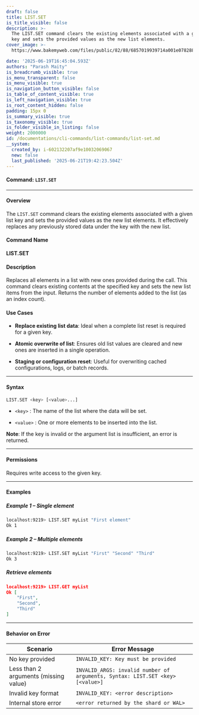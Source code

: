 ```yaml
---
draft: false
title: LIST.SET
is_title_visible: false
description: >-
  The LIST.SET command clears the existing elements associated with a given list
  key and sets the provided values as the new list elements.
cover_image: >-
  https://www.bakemyweb.com/files/public/82/88/6857019939714a001e078288/i/5c/5e/685701b8a14834001f8a5c5e/original?name=logo-large.png&mimetype=image/png&cd=inline

date: '2025-06-19T16:45:04.593Z'
authors: "Parash Maity"
is_breadcrumb_visible: true
is_menu_transparent: false
is_menu_visible: true
is_navigation_button_visible: false
is_table_of_content_visible: true
is_left_navigation_visible: true
is_root_content_hidden: false
padding: 15px 0
is_summary_visible: true
is_taxonomy_visible: true
is_folder_visible_in_listing: false
weight: 2000000
id: /documentations/cli-commands/list-commands/list-set.md
__system:
  created_by: i-602132207af9e10032069067
  new: false
  last_published: '2025-06-21T19:42:23.504Z'
---
```

#### Command: `LIST.SET` 

***

#### Overview

The `LIST.SET` command clears the existing elements associated with a given list key and sets the provided values as the new list elements. It effectively replaces any previously stored data under the key with the new list.

#### Command Name

**LIST.SET**

#### Description

Replaces all elements in a list with new ones provided during the call. This command clears existing contents at the specified key and sets the new list items from the input. Returns the number of elements added to the list (as an index count).

#### Use Cases

* **Replace existing list data**: Ideal when a complete list reset is required for a given key.

* **Atomic overwrite of list**: Ensures old list values are cleared and new ones are inserted in a single operation.

* **Staging or configuration reset**: Useful for overwriting cached configurations, logs, or batch records.

***

#### Syntax

```bash 
LIST.SET <key> [<value>...]
```

*  `<key>` : The name of the list where the data will be set.

*  `<value>` : One or more elements to be inserted into the list.

**Note**: If the key is invalid or the argument list is insufficient, an error is returned.

***

#### Permissions

Requires write access to the given key.

***

#### Examples

##### Example 1 – Single element

```bash 
localhost:9219> LIST.SET myList "First element"
Ok 1
```

##### Example 2 – Multiple elements

```bash 
localhost:9219> LIST.SET myList "First" "Second" "Third"
Ok 3
```

##### Retrieve elements

```json 
localhost:9219> LIST.GET myList
Ok [
    "First",
    "Second",
    "Third"
]
```

***

#### Behavior on Error

| Scenario                              | Error Message                                                                   |
| ------------------------------------- | ------------------------------------------------------------------------------- |
| No key provided                       |  `INVALID_KEY: Key must be provided`                                            |
| Less than 2 arguments (missing value) |  `INVALID_ARGS: invalid number of arguments, Syntax: LIST.SET <key> [<value>]`  |
| Invalid key format                    |  `INVALID_KEY: <error description>`                                             |
| Internal store error                  |  `<error returned by the shard or WAL>`                                         |

 
